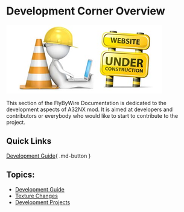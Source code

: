 # Development Corner Overview

![UnderConstruction](../assets/UnderConstruction.jpg)

This section of the FlyByWire Documentation is dedicated to the development aspects of A32NX mod. It is aimed at developers and contributors or everybody who would like to start to contribute to the project.

## Quick Links

[Development Guide](development-guide.md){ .md-button }

##  Topics:

- [Development Guide](development-guide.md)
- [Texture Changes](texture-changes.md)
- [Development Projects](development-projects/)
